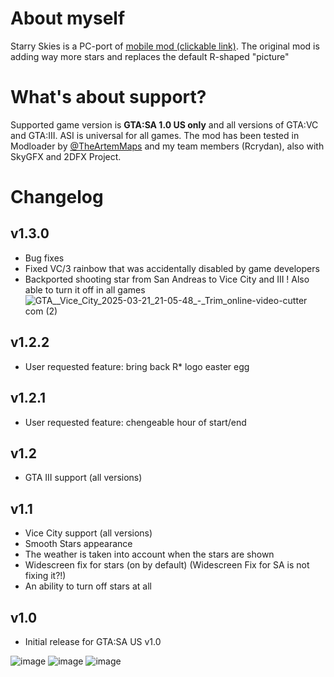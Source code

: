 # About myself
Starry Skies is a PC-port of [mobile mod (clickable link)](https://github.com/AndroidModLoader/GTA_StarrySkies). The original mod is adding way more stars and replaces the default R-shaped "picture"

# What's about support?
Supported game version is **GTA:SA 1.0 US __only__** and all versions of GTA:VC and GTA:III. ASI is universal for all games.
The mod has been tested in Modloader by [@TheArtemMaps](https://github.com/TheArtemMaps) and my team members (Rcrydan), also with SkyGFX and 2DFX Project.

# Changelog
## v1.3.0
- Bug fixes
- Fixed VC/3 rainbow that was accidentally disabled by game developers
- Backported shooting star from San Andreas to Vice City and III ! Also able to turn it off in all games
![GTA__Vice_City_2025-03-21_21-05-48_-_Trim_online-video-cutter com (2)](https://github.com/user-attachments/assets/e522294b-1754-4da1-ae2b-d5951435a03f)

## v1.2.2
- User requested feature: bring back R\* logo easter egg

## v1.2.1
- User requested feature: chengeable hour of start/end

## v1.2
- GTA III support (all versions)

## v1.1
- Vice City support (all versions)
- Smooth Stars appearance
- The weather is taken into account when the stars are shown
- Widescreen fix for stars (on by default) (Widescreen Fix for SA is not fixing it?!)
- An ability to turn off stars at all

## v1.0
- Initial release for GTA:SA US v1.0

![image](https://github.com/RusJJ/StarrySkies_PC/assets/8864329/0fcb0d8f-d52d-450f-b3fa-6994b48dc78c)
![image](https://github.com/RusJJ/StarrySkies_PC/assets/8864329/fb740106-e694-4d87-a995-b4bb62474b38)
![image](https://github.com/RusJJ/StarrySkies_PC/assets/8864329/f58ec68a-3924-4595-905e-e59ebf6159cf)
